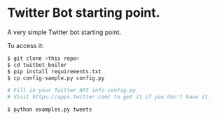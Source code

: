 # Twitter Bot starting point.

A very simple Twitter bot starting point.

To access it:
```bash
$ git clone <this repo>
$ cd twitbot_boiler
$ pip install requirements.txt
$ cp config-sample.py config.py

# Fill in your Twitter API info config.py
# Visit https://apps.twitter.com/ to get it if you don't have it.

$ python examples.py tweets
```
